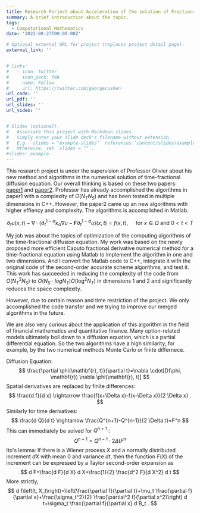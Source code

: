 ```yaml
---
title: Research Porject about Acceleration of the solution of Fractional Diffusion Equations in time
summary: A brief introduction about the topic.
tags:
  - Computational Mathematics
date: '2022-08-27T00:00:00Z'

# Optional external URL for project (replaces project detail page).
external_link: ''


# links:
#   - icon: twitter
#     icon_pack: fab
#     name: Follow
#     url: https://twitter.com/georgecushen
url_code: ''
url_pdf: ''
url_slides: ''
url_video: ''


# Slides (optional).
#   Associate this project with Markdown slides.
#   Simply enter your slide deck's filename without extension.
#   E.g. `slides = "example-slides"` references `content/slides/example-slides.md`.
#   Otherwise, set `slides = ""`.
#slides: example
---
```

This research project is under the supervision of Professor Olivier about his new method and algorithms in the numerical solution of time-fractional diffusion equation. Our overall thinking is based on these two papers: [paper1](https://arxiv.org/abs/2106.14146) and [paper2](https://www.cambridge.org/core/journals/communications-in-computational-physics/article/abs/fast-evaluation-of-the-caputo-fractional-derivative-and-its-applications-to-fractional-diffusion-equations/AF5FDC74FD7A010ED0ACD291BB1A92B1). Professor has already accomplished the algorithms in paper1 with a complexity of $O(N_{T}N_{S})$ and has been tested in multiple dimensions in C++. However, the paper2 came up an new algorithms with higher effiency and complexity. The algorithms is accomplished in Matlab.

$$
\partial_t u(x, t)-\nabla \cdot\left(\partial_t^{1-\alpha} \kappa_\alpha \nabla u-\boldsymbol{F} \partial_t^{1-\alpha} u\right)(x, t)=f(x, t), \quad \text { for } x \in \Omega \text { and } 0<t<T
$$

My job was about the topics of optimization of the computing algorithms of the time-fractional diffusion equation. My work was based on the newly proposed more efficient Caputo fractional derivative numerical method for a time-fractional equation using Matlab to implement the algorithm in one and two dimensions. And I convert the Matlab code to C++, integrate it with the original code of the second-order accurate scheme algorithms, and test it. This work has succeeded in reducing the complexity of the code from $O(N_{T}^{2}N_{S})$ to $O(N_{S} \cdot logN_{T})O(\log^{2}N_{T})$ in dimensions 1 and 2 and significantly reduces the space complexity.

However, due to certain reason and time restriction of the project. We only accomplished the code transfer and we trying to improve our merged algorithms in the future.

We are also very curious about the application of this algorithm in the field of financial mathematics and quantitative finance. Many option-related models ultimately boil down to a diffusion equation, which is a partial differential equation. So the two algorithms have a high similarity, for example, by the two numerical methods Monte Carlo or finite differnece.

Diffusion Equation:
$$
\frac{\partial \phi(\mathbf{r}, t)}{\partial t}=\nabla \cdot[D(\phi, \mathbf{r}) \nabla \phi(\mathbf{r}, t)]
$$
Spatial derivatives are replaced by finite differences:
$$
\frac{d f}{d x} \rightarrow \frac{f(x+\Delta x)-f(x-\Delta x)}{2 \Delta x} .
$$
Similarly for time derivatives:
$$
\frac{d Q}{d t} \rightarrow \frac{Q^{n+1}-Q^{n-1}}{2 \Delta t}=F^n
$$
This can immediately be solved for $Q^{n+1}$ :
$$
Q^{n+1}=Q^{n-1} \cdot 2\Delta t F^{n}
$$
Ito's lemma: If there is a Wiener process $X$ and a normally distributed increment $dX$ with mean 0 and variance $dt$, then the function $F(X)$ of the increment can be expressed by a Taylor second-order expansion as
$$
d F=\frac{d F}{d X} d X+\frac{1}{2} \frac{d^2 F}{d X^2} d t
$$
More strictly,
$$
d f\left(t, X_t\right)=\left(\frac{\partial f}{\partial t}+\mu_t \frac{\partial f}{\partial x}+\frac{\sigma_t^2}{2} \frac{\partial^2 f}{\partial x^2}\right) d t+\sigma_t \frac{\partial f}{\partial x} d B_t .
$$


